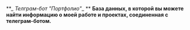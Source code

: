 **_ _Телграм-бот "Портфолио"__ **
**База данных, в которой вы можете найти информацию о моей работе и проектах, соединенная с телеграм-ботом.**
